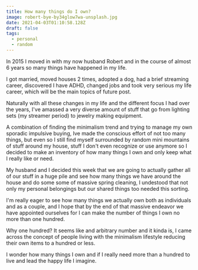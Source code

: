 ```yaml
---
title: How many things do I own?
image: robert-bye-by34glow7wa-unsplash.jpg
date: 2021-04-03T01:10:58.128Z
draft: false
tags:
  - personal
  - random
---
```

In 2015 I moved in with my now husband Robert and in the course of almost 6 years so many things have happened in my life.

I got married, moved houses 2 times, adopted a dog, had a brief streaming career, discovered I have ADHD, changed jobs and took very serious my life career, which will be the main topics of future post.

Naturally with all these changes in my life and the different focus I had over the years, I've amassed a very diverse amount of stuff that go from lighting sets (my streamer period) to jewelry making equipment.

A combination of finding the minimalism trend and trying to manage my own sporadic impulsive buying, Ive made the conscious effort of not too many things, but even so I still find myself surrounded by random mini mountains of stuff around my house, stuff I don't even recognize or use anymore so I decided to make an inventory of how many things I own and only keep what I really like or need.

My husband and I decided this week that we are going to actually gather all of our stuff in a huge pile and see how many things we have around the house and do some some of massive spring cleaning, I undestood that not only my personal belongings but our shared things too needed this sorting.

I'm really eager to see how many things we actually own both as individuals and as a couple, and I hope that by the end of that massive endeavor we have appointed ourselves for I can make the number of things I own no more than one hundred.

Why one hundred? It seems like and arbitrary number and it kinda is, I came across the concept of people living with the minimalism lifestyle reducing their own items to a hundred or less. 

I wonder how many things I own and if I really need more than a hundred to live and lead the happy life I imagine.